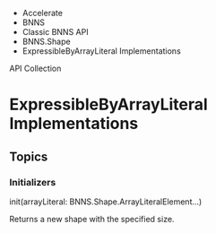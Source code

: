 

- Accelerate
- BNNS
- Classic BNNS API
- BNNS.Shape
-  ExpressibleByArrayLiteral Implementations 

API Collection

# ExpressibleByArrayLiteral Implementations

## Topics

### Initializers

init(arrayLiteral: BNNS.Shape.ArrayLiteralElement...)

Returns a new shape with the specified size.


